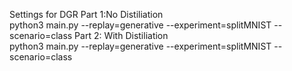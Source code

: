 Settings for DGR
Part 1:No Distiliation   
python3 main.py --replay=generative --experiment=splitMNIST --scenario=class
Part 2: With Distiliation  
python3 main.py --replay=generative --experiment=splitMNIST --scenario=class
